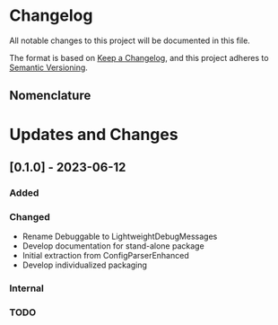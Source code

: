 Changelog
=========
All notable changes to this project will be documented in this file.

The format is based on [Keep a Changelog](https://keepachangelog.com/en/1.0.0/),
and this project adheres to [Semantic Versioning](https://semver.org/spec/v2.0.0.html).

Nomenclature
------------


Updates and Changes
===================

<!--
## [X.Y.Z] - < !-- YYYY-MM-DD or -- > [UNRELEASED]
### Added
### Changed
### Deprecated
### Removed
### Fixed
### Internal
### Security
### TODO
-->


## [0.1.0] - 2023-06-12
### Added
### Changed
- Rename Debuggable to LightweightDebugMessages
- Develop documentation for stand-alone package
- Initial extraction from ConfigParserEnhanced
- Develop individualized packaging
### Internal
### TODO

